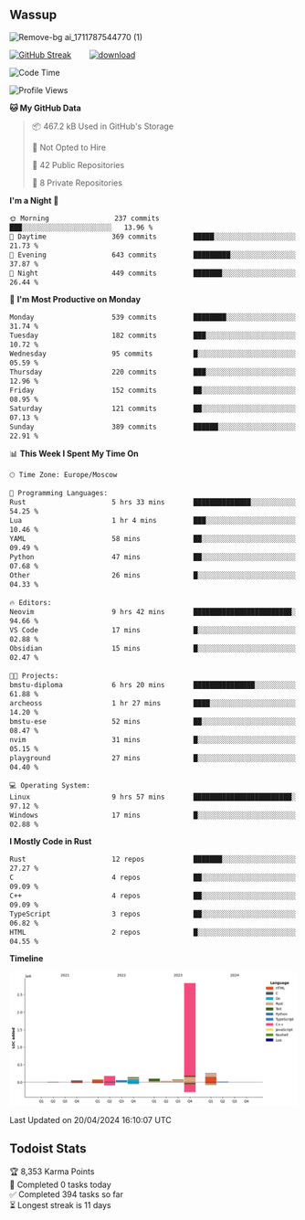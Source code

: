## Wassup

![Remove-bg ai_1711787544770 (1)](https://github.com/archeoss/archeoss/assets/68448737/e31def6e-524e-4c2b-930d-f672afbf4b77)

<!--
-->

[![GitHub Streak](http://github-readme-streak-stats.herokuapp.com?user=archeoss&theme=shades-of-purple&hide_border=true&date_format=j%20M%5B%20Y%5D)](https://git.io/streak-stats)&nbsp;&nbsp;&nbsp;&nbsp;&nbsp;&nbsp;&nbsp;&nbsp;[![download](https://user-images.githubusercontent.com/68448737/147796309-d8b65b1d-4dde-40d9-b03a-2b42aaa6cd43.jpeg)
](http://bmstu.ru/)

<!--START_SECTION:waka-->
![Code Time](http://img.shields.io/badge/Code%20Time-2%2C623%20hrs%2013%20mins-blue)

![Profile Views](http://img.shields.io/badge/Profile%20Views-23-blue)

**🐱 My GitHub Data** 

> 📦 467.2 kB Used in GitHub's Storage 
 > 
> 🚫 Not Opted to Hire
 > 
> 📜 42 Public Repositories 
 > 
> 🔑 8 Private Repositories 
 > 
**I'm a Night 🦉** 

```text
🌞 Morning                237 commits         ███░░░░░░░░░░░░░░░░░░░░░░   13.96 % 
🌆 Daytime                369 commits         █████░░░░░░░░░░░░░░░░░░░░   21.73 % 
🌃 Evening                643 commits         █████████░░░░░░░░░░░░░░░░   37.87 % 
🌙 Night                  449 commits         ███████░░░░░░░░░░░░░░░░░░   26.44 % 
```
📅 **I'm Most Productive on Monday** 

```text
Monday                   539 commits         ████████░░░░░░░░░░░░░░░░░   31.74 % 
Tuesday                  182 commits         ███░░░░░░░░░░░░░░░░░░░░░░   10.72 % 
Wednesday                95 commits          █░░░░░░░░░░░░░░░░░░░░░░░░   05.59 % 
Thursday                 220 commits         ███░░░░░░░░░░░░░░░░░░░░░░   12.96 % 
Friday                   152 commits         ██░░░░░░░░░░░░░░░░░░░░░░░   08.95 % 
Saturday                 121 commits         ██░░░░░░░░░░░░░░░░░░░░░░░   07.13 % 
Sunday                   389 commits         ██████░░░░░░░░░░░░░░░░░░░   22.91 % 
```


📊 **This Week I Spent My Time On** 

```text
🕑︎ Time Zone: Europe/Moscow

💬 Programming Languages: 
Rust                     5 hrs 33 mins       ██████████████░░░░░░░░░░░   54.25 % 
Lua                      1 hr 4 mins         ███░░░░░░░░░░░░░░░░░░░░░░   10.46 % 
YAML                     58 mins             ██░░░░░░░░░░░░░░░░░░░░░░░   09.49 % 
Python                   47 mins             ██░░░░░░░░░░░░░░░░░░░░░░░   07.68 % 
Other                    26 mins             █░░░░░░░░░░░░░░░░░░░░░░░░   04.33 % 

🔥 Editors: 
Neovim                   9 hrs 42 mins       ████████████████████████░   94.66 % 
VS Code                  17 mins             █░░░░░░░░░░░░░░░░░░░░░░░░   02.88 % 
Obsidian                 15 mins             █░░░░░░░░░░░░░░░░░░░░░░░░   02.47 % 

🐱‍💻 Projects: 
bmstu-diploma            6 hrs 20 mins       ███████████████░░░░░░░░░░   61.88 % 
archeoss                 1 hr 27 mins        ████░░░░░░░░░░░░░░░░░░░░░   14.20 % 
bmstu-ese                52 mins             ██░░░░░░░░░░░░░░░░░░░░░░░   08.47 % 
nvim                     31 mins             █░░░░░░░░░░░░░░░░░░░░░░░░   05.15 % 
playground               27 mins             █░░░░░░░░░░░░░░░░░░░░░░░░   04.40 % 

💻 Operating System: 
Linux                    9 hrs 57 mins       ████████████████████████░   97.12 % 
Windows                  17 mins             █░░░░░░░░░░░░░░░░░░░░░░░░   02.88 % 
```

**I Mostly Code in Rust** 

```text
Rust                     12 repos            ███████░░░░░░░░░░░░░░░░░░   27.27 % 
C                        4 repos             ██░░░░░░░░░░░░░░░░░░░░░░░   09.09 % 
C++                      4 repos             ██░░░░░░░░░░░░░░░░░░░░░░░   09.09 % 
TypeScript               3 repos             ██░░░░░░░░░░░░░░░░░░░░░░░   06.82 % 
HTML                     2 repos             █░░░░░░░░░░░░░░░░░░░░░░░░   04.55 % 
```



**Timeline**

![Lines of Code chart](https://raw.githubusercontent.com/archeoss/archeoss/master/assets/bar_graph.png)


 Last Updated on 20/04/2024 16:10:07 UTC
<!--END_SECTION:waka-->

## Todoist Stats

<!-- TODO-IST:START -->
🏆  8,353 Karma Points           
🌸  Completed 0 tasks today           
✅  Completed 394 tasks so far           
⏳  Longest streak is 11 days
<!-- TODO-IST:END -->

